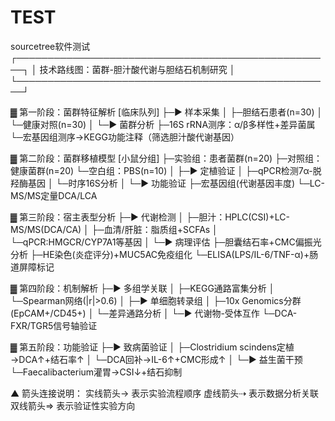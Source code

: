 # TEST
sourcetree软件测试
┌───────────────────────────────────────────────────┐
│                技术路线图：菌群-胆汁酸代谢与胆结石机制研究            │
└───────────────────────────────────────────────────┘

▓ 第一阶段：菌群特征解析
[临床队列]
├─► 样本采集
│   ├─胆结石患者(n=30)
│   └─健康对照(n=30)
│
└─► 菌群分析
    ├─16S rRNA测序：α/β多样性+差异菌属
    └─宏基因组测序→KEGG功能注释（筛选胆汁酸代谢基因）

▓ 第二阶段：菌群移植模型
[小鼠分组]
├─实验组：患者菌群(n=20)
├─对照组：健康菌群(n=20)
└─空白组：PBS(n=10)
│
├─► 定植验证
│   ├─qPCR检测7α-脱羟酶基因
│   └─时序16S分析
│
└─► 功能验证
    ├─宏基因组(代谢基因丰度)
    └─LC-MS/MS定量DCA/LCA

▓ 第三阶段：宿主表型分析
├─► 代谢检测
│   ├─胆汁：HPLC(CSI)+LC-MS/MS(DCA/CA)
│   ├─血清/肝脏：脂质组+SCFAs
│   └─qPCR:HMGCR/CYP7A1等基因
│
└─► 病理评估
    ├─胆囊结石率+CMC偏振光分析
    ├─HE染色(炎症评分)+MUC5AC免疫组化
    └─ELISA(LPS/IL-6/TNF-α)+肠道屏障标记

▓ 第四阶段：机制解析
├─► 多组学关联
│   ├─KEGG通路富集分析
│   └─Spearman网络(|r|>0.6)
│
├─► 单细胞转录组
│   ├─10x Genomics分群(EpCAM+/CD45+)
│   └─差异通路分析
│
└─► 代谢物-受体互作
    └─DCA-FXR/TGR5信号轴验证

▓ 第五阶段：功能验证
├─► 致病菌验证
│   ├─Clostridium scindens定植→DCA↑+结石率↑
│   └─DCA回补→IL-6↑+CMC形成↑
│
└─► 益生菌干预
    └─Faecalibacterium灌胃→CSI↓+结石抑制

▲ 箭头连接说明：
实线箭头→ 表示实验流程顺序
虚线箭头⇢ 表示数据分析关联
双线箭头⇒ 表示验证性实验方向

